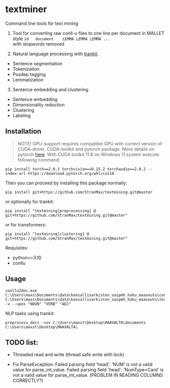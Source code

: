 # textminer

Command line tools for text mining

1. Tool for converting raw conll-u files to one 
line per document in MALLET style `id	document	LEMMA LEMMA LEMMA ...`  
with stopwords removed

2. Natural language processing with [trankit](https://github.com/nlp-uoregon/trankit).  
- Sentence segmentation  
- Tokenization  
- Posdep tagging  
- Lemmatization  

3. Sentence embedding and clustering  
- Sentence embedding  
- Dimensionality reduction  
- Clustering  
- Labeling  

## Installation

> NOTE! GPU-support requires compatible GPU with 
correct version of CUDA-driver, CUDA-toolkit and 
pytorch package. More details on pytorch [here](https://pytorch.org/get-started/locally/).
> With CUDA toolkit 11.8 on Windows 11 system execute following command:  
```
pip install torch==2.0.1 torchvision==0.15.2 torchaudio==2.0.2 --index-url https://download.pytorch.org/whl/cu118
```

Then you can proceed by installing this package normally:  
```
pip install git+https://github.com/StranMax/textmining.git@master
```

or optionally for trankit:  
```
pip install "textmining[preprocessing] @ git+https://github.com/StranMax/textmining.git@master"
```

or for transformers:  
```
pip install "textmining[clustering] @ git+https://github.com/StranMax/textmining.git@master"
```

Requisites:

- python>=3.10  
- conllu

## Usage

```
conllu2doc.exe C:\Users\maxs\Documents\data\kansallisarkiston_oaipmh_haku_maaseutu\conllu C:\Users\maxs\Documents\data\kansallisarkiston_oaipmh_haku_maaseutu\text_corpus_rmstopwords_lemma_ver4.txt -v --upos "NOUN" "VERB" "ADJ"
```

NLP tasks using trankit:  
```
preprocess_docs -vvv C:\Users\maxst\Desktop\MAAVALTA\documents C:\Users\maxst\Desktop\MAAVALTA\
```

## TODO list:

* Threaded read and write (thread safe write with lock)

* Fix ParseException: Failed parsing field 'head': 'NUM' is not a valid value for parse_int_value. Failed parsing field 'head': 'NumType=Card' is not a valid value for parse_int_value. (PROBLEM IN READING COLUMNS CORRECTLY?)